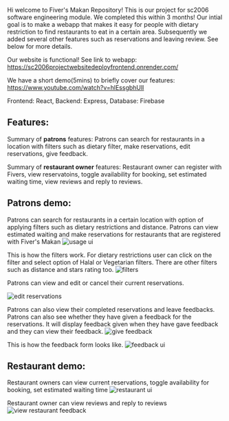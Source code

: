 Hi welcome to Fiver's Makan Repository! This is our project for sc2006 software engineering module. We completed this within 3 months! Our intial goal is to make a webapp that makes it easy for people with dietary restriction to find restaurants to eat in a certain area. Subsequently we added several other features such as reservations and leaving review. See below for more details.

Our website is functional! See link to webapp: https://sc2006projectwebsitedeployfrontend.onrender.com/   

We have a short demo(5mins) to briefly cover our features: https://www.youtube.com/watch?v=hlEssgbhUlI

Frontend: React, Backend: Express, Database: Firebase

## Features: 
Summary of **patrons** features: Patrons can search for restaurants in a location with filters such as dietary filter, make reservations, edit reservations, give feedback.  

Summary of **restaurant owner** features: Restaurant owner can register with Fivers, view reservatoins, toggle availability for booking, set estimated waiting time, view reviews and reply to reviews.




## Patrons demo:
Patrons can search for restaurants in a certain location with option of applying filters such as dietary restrictions and distance. Patrons can view estimated waiting and make reservations for restaurants that are registered with Fiver's Makan
![usage ui](https://github.com/user-attachments/assets/9b498957-8047-4ec5-9c4c-7f812145efad)

This is how the filters work. For dietary restrictions user can click on the filter and select option of Halal or Vegetarian filters. There are other filters such as distance and stars rating too.
![filters](https://github.com/user-attachments/assets/3f62b40e-f0e2-40d4-ac30-e11f07be65f3)


Patrons can view and edit or cancel their current reservations. 

![edit reservations](https://github.com/user-attachments/assets/c679459a-9568-4bdd-86a2-b76f156391f2)


Patrons can also view their completed reservations and leave feedbacks. Patrons can also see whether they have given a feedback for the reservations. It will display feedback given when they have gave feedback and they can view their feedback.
![give feedback](https://github.com/user-attachments/assets/186f5883-8268-4c3b-8e2e-33223c9cf641)

This is how the feedback form looks like.
![feedback ui](https://github.com/user-attachments/assets/d9dfd1c8-5a20-4108-9930-63fa038d72ef)

## Restaurant demo:
Restaurant owners can view current reservations, toggle availability for booking, set estimated waiting time
![restaurant ui](https://github.com/user-attachments/assets/428a79ae-b7fa-4a45-a0ac-148984504f09)

Restaurant owner can view reviews and reply to reviews
![view restaurant feedback](https://github.com/user-attachments/assets/c4a9ec6b-7ac0-49d1-99b1-51cf57adce66)



